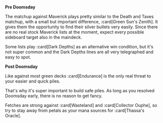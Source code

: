 **Pre Doomsday**

The matchup against Maverick plays pretty similar to the Death and Taxes
matchup, with a small but important difference, :card[Green Sun's Zenith]. It
gives them the opportunity to find their silver bullets very easily. Since there
are no real stock Maverick lists at the moment, expect every possible sideboard target also in the maindeck.

Some lists play :card[Dark Depths] as an alternative win condition, but it's not
super common and the Dark Depths lines are all very telegraphed and easy to
spot.

**Post Doomsday**

Like against most green decks :card[Endurance] is the only real threat to your
easier and quick piles.

That's why it's super important to build safe piles. As long as you resolved
Doomsday early, there is no reason to get fancy.

Fetches are strong against :card[Wasteland] and :card[Collector Ouphe], so try
to stay away from petals as your mana sources for :card[Thassa's Oracle].

